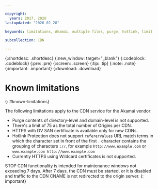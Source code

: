 ```yaml
---

copyright:
  years: 2017, 2020
lastupdated: "2020-02-28"

keywords: limitations, Akamai, multiple files, purge, hotlink, limit

subcollection: CDN

---
```


{:shortdesc: .shortdesc}
{:new_window: target="_blank"}
{:codeblock: .codeblock}
{:pre: .pre}
{:screen: .screen}
{:tip: .tip}
{:note: .note}
{:important: .important}
{:download: .download}

# Known limitations
{: #known-limitations}

The following limitations apply to the CDN service for the Akamai vendor:
* Purge contents of directory-level and domain-level is not supported.
* There's a limit of 75 as the total number of Origins per CDN.
* HTTPS with DV SAN certificate is available only for new CDNs.
* Hotlink Protection does not support `refererValues` URL match terms in which the character set in front of the first `.` character contains the grouping of characters `://`, for example `http://www.example.com` or `www.example.com http://www.example.com`
* Currently HTTPS using Wildcard certificates is not supported.

STOP CDN functionality is intended for maintenance windows not exceeding 7 days. After 7 days, the CDN must be started, or it is disabled and traffic to the CDN CNAME is not redirected to the origin server.
{: important}
